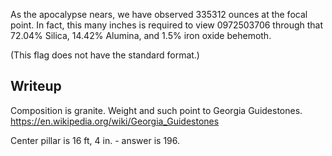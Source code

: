 As the apocalypse nears, we have observed 335312 ounces at the focal point. In fact, this many inches is required to view 0972503706 through that 72.04% Silica, 14.42% Alumina, and 1.5% iron oxide behemoth.

(This flag does not have the standard format.)

Writeup
-------
Composition is granite.
Weight and such point to Georgia Guidestones.
https://en.wikipedia.org/wiki/Georgia_Guidestones

Center pillar is 16 ft, 4 in. - answer is 196.
